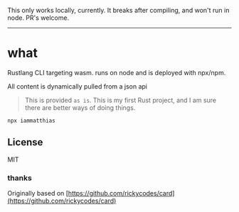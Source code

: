 This only works locally, currently. It breaks after compiling, and won't run in node. PR's welcome.

---

# what

Rustlang CLI targeting wasm. runs on node and is deployed with npx/npm.

All content is dynamically pulled from a json api

> This is provided `as is`. This is my first Rust project, and I am sure there are better ways of doing things.

```
npx iammatthias
```

## License

MIT

### thanks

Originally based on [https://github.com/rickycodes/card](https://github.com/rickycodes/card)
